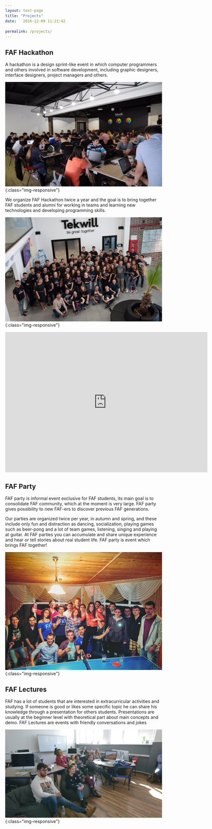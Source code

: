 ```yaml
---
layout: text-page
title: "Projects"
date:   2016-12-09 11:21:42

permalink: /projects/
---
```


## FAF Hackathon

A hackathon is a design sprint-like event in which computer programmers and others involved in software development, including graphic designers, interface designers, project managers and others.

![](../assets/images/hackathon.jpg){:class="img-responsive"}

We organize FAF Hackathon twice a year and the goal is to bring together FAF students and alumni for working in teams and learning new technologies and developing programming skills.

![](../assets/images/hackathon_spring.jpg){:class="img-responsive"}

<iframe width="650" height="450" src="https://www.youtube.com/embed/0b3ikmywb1k" frameborder="0" allow="autoplay; encrypted-media" allowfullscreen></iframe>

## FAF Party

FAF party is informal event exclusive for FAF students, its main goal is to consolidate FAF community, which at the moment is very large. FAF party gives possibility to new FAF-ers to discover previous FAF generations.

Our parties are organized twice per year, in autumn and spring, and these include only fun and distraction as dancing, socialization, playing games such as beer-pong and a lot of team games, listening, singing and playing at guitar. At FAF parties you can accumulate and share unique experience and hear or tell stories about real student life. FAF party is event which brings FAF together!

![](../assets/images/faf-party.jpg){:class="img-responsive"}

## FAF Lectures

FAF has a lot of students that are interested in extracurricular activities and studying. If someone is good or likes some specific topic he can share his knowledge through a presentation for others students. Presentations are usually at the beginner level with theoretical part about main concepts and demo. FAF Lectures are events with friendly conversations and jokes

![](../assets/images/lecture.jpg){:class="img-responsive"}
